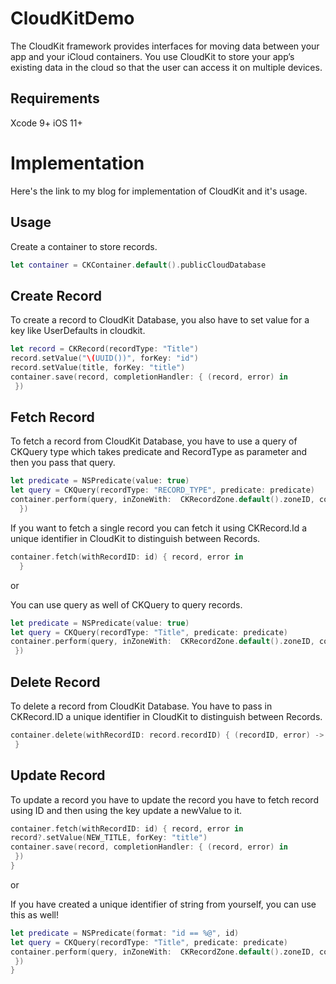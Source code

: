 # CloudKitDemo

The CloudKit framework provides interfaces for moving data between your app and your iCloud containers. You use CloudKit to store your app’s existing data in the cloud so that the user can access it on multiple devices.

## Requirements

Xcode 9+
iOS 11+

# Implementation

Here's the link to my blog for implementation of CloudKit and it's usage.


## Usage
Create a container to store records.
```swift
let container = CKContainer.default().publicCloudDatabase
```
## Create Record
To create a record to CloudKit Database, you also have to set value for a key like UserDefaults in cloudkit.
```swift
let record = CKRecord(recordType: "Title")
record.setValue("\(UUID())", forKey: "id")
record.setValue(title, forKey: "title")
container.save(record, completionHandler: { (record, error) in
 })
```

## Fetch Record
To fetch a record from CloudKit Database, you have to use a query of CKQuery type which takes predicate and RecordType as parameter and then you pass that query.
```swift
let predicate = NSPredicate(value: true)
let query = CKQuery(recordType: "RECORD_TYPE", predicate: predicate)
container.perform(query, inZoneWith:  CKRecordZone.default().zoneID, completionHandler: { (records, error) in
  })
```
If you want to fetch a single record you can fetch it using CKRecord.Id a unique identifier in CloudKit to distinguish between Records.
```swift
container.fetch(withRecordID: id) { record, error in
  }
```

or 

You can use query as well of CKQuery to query records.
```swift
let predicate = NSPredicate(value: true)
let query = CKQuery(recordType: "Title", predicate: predicate)
container.perform(query, inZoneWith:  CKRecordZone.default().zoneID, completionHandler: { (records, error) -> Void in
 })
```

## Delete Record
To delete a record from CloudKit Database. You have to pass in CKRecord.ID a unique identifier in CloudKit to distinguish between Records.
```swift
container.delete(withRecordID: record.recordID) { (recordID, error) -> Void in
 }
```

## Update Record
To update a record you have to update the record you have to fetch record using ID and then using the key update a newValue to it.
```swift
container.fetch(withRecordID: id) { record, error in
record?.setValue(NEW_TITLE, forKey: "title")
container.save(record, completionHandler: { (record, error) in
 })
}
```
or 

If you have created a unique identifier of string from yourself, you can use this as well!
```swift
let predicate = NSPredicate(format: "id == %@", id)
let query = CKQuery(recordType: "Title", predicate: predicate)
container.perform(query, inZoneWith:  CKRecordZone.default().zoneID, completionHandler: { (records, error) -> Void in
 })
}
```




